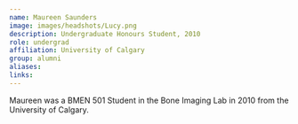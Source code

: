 ```yaml
---
name: Maureen Saunders
image: images/headshots/Lucy.png
description: Undergraduate Honours Student, 2010
role: undergrad
affiliation: University of Calgary
group: alumni
aliases: 
links:
---
```


Maureen was a BMEN 501 Student in the Bone Imaging Lab in 2010 from the University of Calgary.
